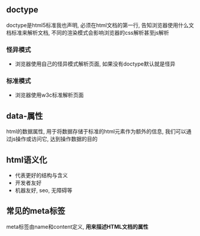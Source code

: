 ## doctype

doctype是html5标准我也声明, 必须在html文档的第一行, 告知浏览器使用什么文档标准来解析文档, 不同的渲染模式会影响浏览器的css解析甚至js解析

### 怪异模式

- 浏览器使用自己的怪异模式解析页面, 如果没有doctype默认就是怪异

### 标准模式

- 浏览器使用w3c标准解析页面

## data-属性

html的数据属性, 用于将数据存储于标准的html元素作为额外的信息, 我们可以通过js操作或访问它, 达到操作数据的目的

## html语义化

- 代表更好的结构与含义
- 开发者友好
- 机器友好, seo, 无障碍等

## 常见的meta标签

meta标签由name和content定义, **用来描述HTML文档的属性**



